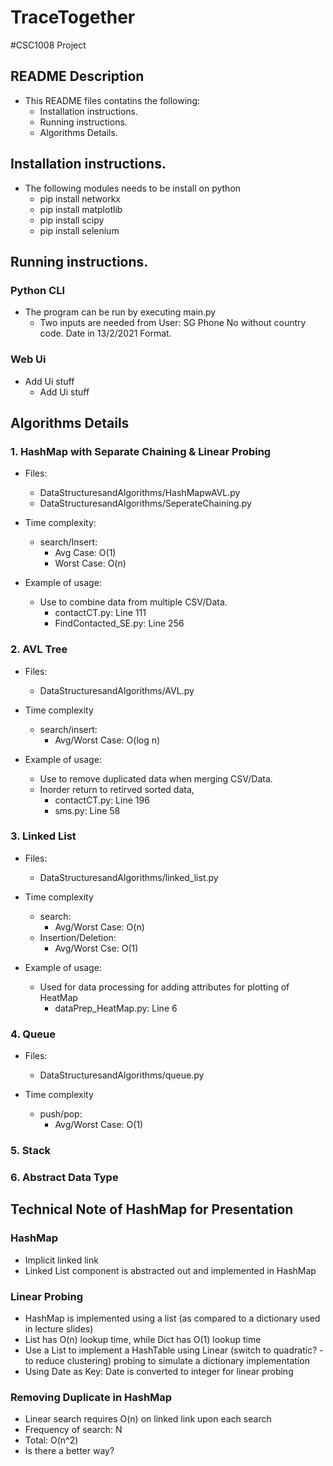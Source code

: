 # TraceTogether

#CSC1008 Project

## README Description
  - This README files contatins the following:
    - Installation instructions.
    - Running instructions.
    - Algorithms Details.

## Installation instructions.
  - The following modules needs to be install on python
    - pip install networkx
    - pip install matplotlib
    - pip install scipy
    - pip install selenium

## Running instructions.
### Python CLI
  - The program can be run by executing main.py
    - Two inputs are needed from User: SG Phone No without country code. Date in 13/2/2021 Format.
### Web Ui
  - Add Ui stuff
    - Add Ui stuff

## Algorithms Details
### 1. HashMap with Separate Chaining & Linear Probing
  - Files:
    - DataStructuresandAlgorithms/HashMapwAVL.py
    - DataStructuresandAlgorithms/SeperateChaining.py

  - Time complexity:
    - search/Insert:
      - Avg Case: O(1)
      - Worst Case: O(n)

  - Example of usage:
    - Use to combine data from multiple CSV/Data.
      - contactCT.py: Line 111
      - FindContacted_SE.py: Line 256

### 2. AVL Tree
  - Files:
    - DataStructuresandAlgorithms/AVL.py

  - Time complexity
    - search/insert:
      - Avg/Worst Case: O(log n)

  - Example of usage:
    - Use to remove duplicated data when merging CSV/Data.
    - Inorder return to retirved sorted data,
      - contactCT.py: Line 196
      - sms.py: Line 58

### 3.  Linked List
  - Files:
    - DataStructuresandAlgorithms/linked_list.py

  - Time complexity
    - search:
      - Avg/Worst Case: O(n)
    - Insertion/Deletion:
      - Avg/Worst Cse: O(1)

  - Example of usage:
    - Used for data processing for adding attributes for plotting of HeatMap
      - dataPrep_HeatMap.py: Line 6

### 4. Queue
  - Files:
    - DataStructuresandAlgorithms/queue.py

  - Time complexity
    - push/pop:
      - Avg/Worst Case: O(1)

### 5. Stack

### 6. Abstract Data Type
  

## Technical Note of HashMap for Presentation 
### HashMap 
  - Implicit linked link 
  - Linked List component is abstracted out and implemented in HashMap 

### Linear Probing
  - HashMap is implemented using a list (as compared to a dictionary used in lecture slides)
  - List has O(n) lookup time, while Dict has O(1) lookup time
  - Use a List to implement a HashTable using Linear (switch to quadratic? - to reduce clustering) probing to simulate a dictionary implementation 
  - Using Date as Key: Date is converted to integer for linear probing 

### Removing Duplicate in HashMap 
  - Linear search requires O(n) on linked link upon each search
  - Frequency of search: N
  - Total: O(n^2)
  - Is there a better way?




